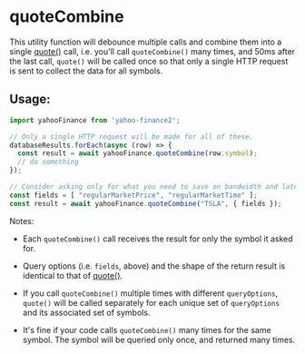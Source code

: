 # quoteCombine

This utility function will debounce multiple calls and combine them into a
single [quote()](../modules/quote.md) call, i.e. you'll call `quoteCombine()`
many times, and 50ms after the last call, `quote()` will be called once so
that only a single HTTP request is sent to collect the data for all symbols.

## Usage:

```js
import yahooFinance from 'yahoo-finance2';

// Only a single HTTP request will be made for all of these.
databaseResults.forEach(async (row) => {
  const result = await yahooFinance.quoteCombine(row.symbol);
  // do something
});

// Consider asking only for what you need to save on bandwidth and latency
const fields = [ "regularMarketPrice", "regularMarketTime" ];
const result = await yahooFinance.quoteCombine("TSLA", { fields });
```

Notes:

* Each `quoteCombine()` call receives the result for only the symbol it
 asked for.

* Query options (i.e. `fields`, above) and the shape of the return result is
identical to that of [quote()](../modules/quote.md).

* If you call `quoteCombine()` multiple times with different `queryOptions`,
  `quote()` will be called separately for each unique set of `queryOptions`
  and its associated set of symbols.

* It's fine if your code calls `quoteCombine()` many times for the same
  symbol.  The symbol will be queried only once, and returned many times.
